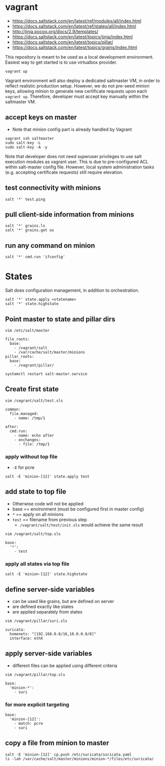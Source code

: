 # vagrant

 * https://docs.saltstack.com/en/latest/ref/modules/all/index.html
 * https://docs.saltstack.com/en/latest/ref/states/all/index.html
 * http://jinja.pocoo.org/docs/2.9/templates/
 * https://docs.saltstack.com/en/latest/topics/jinja/index.html
 * https://docs.saltstack.com/en/latest/topics/pillar/
 * https://docs.saltstack.com/en/latest/topics/grains/index.html

This repository is meant to be used as a local development environment. Easiest way to get started is to use virtualbox provider.

```
vagrant up
```

Vagrant environment will also deploy a dedicated saltmaster VM, in order to reflect realistic production setup. However, we do not pre-seed minion keys, allowing minion to generate new certificate requests upon each `vagrant up`. Therefore, developer must accept key manually within the saltmaster VM.

## accept keys on master

 * Note that minion config part is already handled by Vagrant

```
vagrant ssh saltmaster
sudo salt-key -L
sudo salt-key -A -y
```

Note that developer does not need superuser privileges to use salt execution modules as vagrant user. This is due to pre-configured ACL within salt-master config file. However, local system administration tasks (e.g. accepting certificate requests) still require elevation.

## test connectivity with minions

```
salt '*' test.ping
```

## pull client-side information from minions

```
salt '*' grains.ls
salt '*' grains.get os
```

## run any command on minion

```
salt '*' cmd.run 'ifconfig'
```


# States

Salt does configuration management, in addition to orchestration.

```
salt '*' state.apply <statename>
salt '*' state.highstate
```

## Point master to state and pillar dirs

```
vim /etc/salt/master
```
```
file_roots:
  base:
    - /vagrant/salt
    - /var/cache/salt/master/minions
pillar_roots:
  base:
    - /vagrant/pillar/
```
```
systemctl restart salt-master.service
```

## Create first state

```
vim /vagrant/salt/test.sls
```

```
common:
  file.managed:
    - name: /tmp/1

after:
  cmd.run:
    - name: echo after
    - onchanges:
      - file: /tmp/1
```

### apply without top file

 * `-E` for pcre

```
salt -E 'minion-[12]' state.apply test
```

## add state to top file

* Otherwise code will not be applied
* base == environment (must be configured first in master config)
* `*` == apply on all minions
* `test` == filename from previous step
  * `/vagrant/salt/test/init.sls` would achieve the same result

```
vim /vagrant/salt/top.sls
```

```
base:
  '*':
    - test
```
### apply all states via top file

```
salt -E 'minion-[12]' state.highstate
```

## define server-side variables

* can be used like grains, but are defined on server
* are defined exactly like states
* are applied separately from states

```
vim /vagrant/pillar/suri.sls
```

```
suricata:
  homenets: "[192.168.0.0/16,10.0.0.0/8]"
  interface: ethX
```

## apply server-side variables

* different files can be applied using different criteria

```
vim /vagrant/pillar/top.sls
```
```
base:
  'minion-*':
    - suri
```

### for more explicit targeting

```
base:
  'minion-[12]':
    - match: pcre
    - suri
```

## copy a file from minion to master

```
salt -E 'minion-[12]' cp.push /etc/suricata/suricata.yaml
ls -lah /var/cache/salt/master/minions/minion-*/files/etc/suricata/
```
